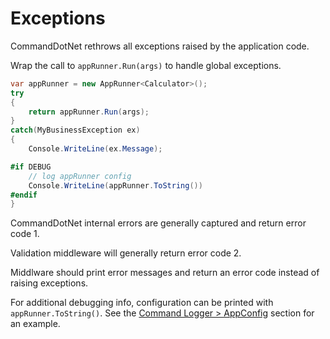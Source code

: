 # Exceptions

CommandDotNet rethrows all exceptions raised by the application code. 

Wrap the call to `appRunner.Run(args)` to handle global exceptions.

```c#
var appRunner = new AppRunner<Calculator>();
try
{
    return appRunner.Run(args);
}
catch(MyBusinessException ex)
{
    Console.WriteLine(ex.Message);

#if DEBUG
    // log appRunner config
    Console.WriteLine(appRunner.ToString())
#endif
}
```

CommandDotNet internal errors are generally captured and return error code 1.

Validation middleware will generally return error code 2.

Middlware should print error messages and return an error code instead of raising exceptions.

For additional debugging info, configuration can be printed with `appRunner.ToString()`.  See the [Command Logger > AppConfig](command-logger.md#appconfig) section for an example.